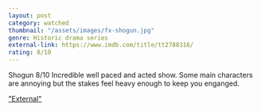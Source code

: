 ```yaml
---
layout: post
category: watched
thumbnail: "/assets/images/fx-shogun.jpg"
genre: Historic drama series
external-link: https://www.imdb.com/title/tt2788316/
rating: 8/10
---
```

Shogun
8/10
Incredible well paced and acted show. Some main characters are annoying but the stakes feel heavy enough to keep you enganged.

["External"](https://www.imdb.com/title/tt2788316/)